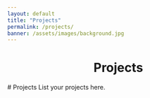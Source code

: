 ```yaml
---
layout: default
title: "Projects"
permalink: /projects/
banner: /assets/images/background.jpg
---
```


<div style="text-align:center">
<h1>Projects</h1>

</div>
# Projects
List your projects here.
